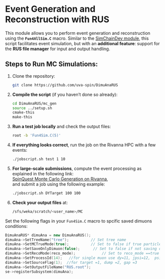 # Event Generation and Reconstruction with RUS

This module allows you to perform event generation and reconstruction using the **`Fun4AllSim.C`** macro. Similar to the [SimChainDev module](https://github.com/E1039-Collaboration/e1039-analysis/tree/master/SimChainDev), this script facilitates event simulation, but with an **additional feature**: support for the **RUS file manager** for input and output handling.


## Steps to Run MC Simulations:
1. Clone the repository:
    ```bash
   git clone https://github.com/uva-spin/DimuAnaRUS 

2. **Compile the script** (if you haven’t done so already):
    ```bash
    cd DimuAnaRUS/mc_gen 
    source ../setup.sh    
    cmake-this
    make-this
    ```
3. **Run a test job locally** and check the output files:
    ```bash
    root -b 'Fun4Sim.C(5)'
    ```
4. **If everything looks correct**, run the job on the Rivanna HPC with a few events:
    ```bash
    ./jobscript.sh test 1 10
    ```
5. **For large-scale submissions**, compute the event processing as explained in the following link:  
   [SpinQuest Monte Carlo Generation on Rivanna](https://confluence.admin.virginia.edu/display/twist/SpinQuest+Monte+Carlo+Generation+on+Rivanna),  
   and submit a job using the following example:
    ```bash
    ./jobscript.sh DYTarget 100 100
    ```
6. **Check your output files** at:
    ```bash
    /sfs/weka/scratch/<user_name>/MC

Set the following flags in your `Fun4Sim.C` macro to spcific saved dimuons conditions:
```cpp
DimuAnaRUS* dimuAna = new DimuAnaRUS();
dimuAna->SetTreeName("tree");          // Set tree name
dimuAna->SetMCTrueMode(true);          // Set to false if true particle info is not needed
dimuAna->SetSaveOnlyDimuon(false);      // Set to false if not saving dimuons
dimuAna->SetRecoMode(reco_mode);            // Set to reco_mode ==true if reconstruction is needed
dimuAna->SetProcessId(14);   //for single muon use dy=11, jpsi=12,  psi'=13, single muon =14
dimuAna->SetSourceFlag(1);  //for target =1, dump =2, gap =3
dimuAna->SetOutputFileName("RUS.root");
se->registerSubsystem(dimuAna);

